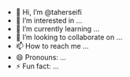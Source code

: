 - 👋 Hi, I’m @taherseifi
- 👀 I’m interested in ...
- 🌱 I’m currently learning ...
- 💞️ I’m looking to collaborate on ...
- 📫 How to reach me ...
- 😄 Pronouns: ...
- ⚡ Fun fact: ...

<!---
taherseifi/taherseifi is a ✨ special ✨ repository because its `README.md` (this file) appears on your GitHub profile.
You can click the Preview link to take a look at your changes.
--->

